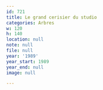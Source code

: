 ```yaml
---
id: 721
title: Le grand cerisier du studio
categories: Arbres
w: 120
h: 140
location: null
note: null
file: null
year: '1989'
year_start: 1989
year_end: null
image: null

---
```

